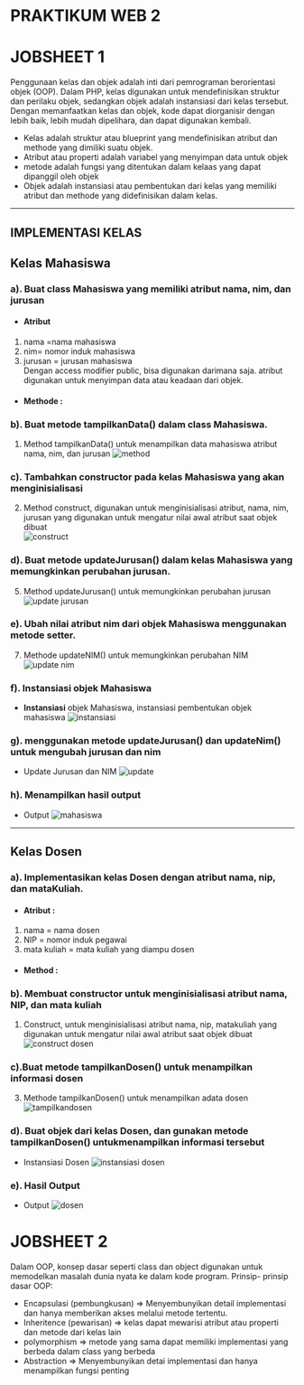 # PRAKTIKUM WEB 2
# JOBSHEET 1
Penggunaan kelas dan objek adalah inti dari pemrograman berorientasi objek
(OOP). Dalam PHP, kelas digunakan untuk mendefinisikan struktur dan perilaku objek,
sedangkan objek adalah instansiasi dari kelas tersebut. Dengan memanfaatkan kelas
dan objek, kode dapat diorganisir dengan lebih baik, lebih mudah dipelihara, dan dapat
digunakan kembali.<br>

- Kelas adalah struktur atau blueprint yang mendefinisikan atribut dan methode yang dimiliki suatu objek.
- Atribut atau properti adalah variabel yang menyimpan data untuk objek
- metode adalah fungsi yang ditentukan dalam kelaas yang dapat dipanggil oleh objek
- Objek adalah instansiasi atau pembentukan dari kelas yang memiliki atribut dan methode yang didefinisikan dalam kelas.
<hr>
<h2>IMPLEMENTASI KELAS</h2>

## Kelas Mahasiswa

### a). Buat class Mahasiswa yang memiliki atribut nama, nim, dan jurusan
- <h4>Atribut</h4> 
1. nama =nama mahasiswa
2. nim= nomor induk mahasiswa
3. jurusan = jurusan mahasiswa<br>
Dengan access modifier public, bisa digunakan darimana saja. atribut digunakan untuk menyimpan data atau keadaan dari objek.

- <h4>Methode :</h4> 
### b). Buat metode tampilkanData() dalam class Mahasiswa.
1. Method tampilkanData() untuk menampilkan data mahasiswa atribut nama, nim, dan jurusan
 ![method](https://github.com/user-attachments/assets/248e23a9-fb8b-48ad-94d2-a70ef9aea020)
### c). Tambahkan constructor pada kelas Mahasiswa yang akan menginisialisasi
2. Method construct, digunakan untuk menginisialisasi atribut, nama, nim, jurusan yang digunakan untuk mengatur nilai awal atribut saat objek dibuat<br>
   ![construct](https://github.com/user-attachments/assets/fc65f63b-848a-4f02-8194-229573ebbcbe)
### d). Buat metode updateJurusan() dalam kelas Mahasiswa yang memungkinkan perubahan jurusan.
5. Method updateJurusan() untuk memungkinkan perubahan jurusan
   ![update jurusan](https://github.com/user-attachments/assets/56045d39-7905-4a3b-bd46-55335313f3a5)
### e). Ubah nilai atribut nim dari objek Mahasiswa menggunakan metode setter.
7. Methode updateNIM() untuk memungkinkan perubahan NIM
   ![update nim](https://github.com/user-attachments/assets/861a2f8a-5217-467b-8854-1eec47011231)
### f). Instansiasi objek Mahasiswa
- <b>Instansiasi</b> objek Mahasiswa, instansiasi pembentukan objek mahasiswa
   ![instansiasi](https://github.com/user-attachments/assets/0e4f0870-3476-420c-b75d-3ea4b52225a5)
### g). menggunakan metode updateJurusan() dan updateNim() untuk mengubah jurusan dan nim
- Update Jurusan dan NIM
  ![update](https://github.com/user-attachments/assets/488957b4-4a83-4fde-a247-10d94d748b79)
### h). Menampilkan hasil output
- Output
  ![mahasiswa](https://github.com/user-attachments/assets/0f80c30b-afac-44e1-bebc-e207940519c1)

<hr>

  ## Kelas Dosen

 ### a). Implementasikan kelas Dosen dengan atribut nama, nip, dan mataKuliah.
  - <h4>Atribut :</h4>
  1. nama = nama dosen
  2. NIP = nomor induk pegawai
  3. mata kuliah = mata kuliah yang diampu dosen

  - <h4>Method :</h4>
### b). Membuat constructor untuk menginisialisasi atribut nama, NIP, dan mata kuliah
  1. Construct, untuk menginisialisasi atribut nama, nip, matakuliah yang digunakan untuk mengatur nilai awal atribut saat objek dibuat<br>
     ![construct dosen](https://github.com/user-attachments/assets/2e8f1b54-732a-4145-937c-ccfdb1865940)
### c).Buat metode tampilkanDosen() untuk menampilkan informasi dosen
  3. Methode tampilkanDosen() untuk menampilkan adata dosen
     ![tampilkandosen](https://github.com/user-attachments/assets/53cbdc5b-512c-45bd-aadc-9c29eacb9420)
### d). Buat objek dari kelas Dosen, dan gunakan metode tampilkanDosen() untukmenampilkan informasi tersebut
  - Instansiasi Dosen
  ![instansiasi dosen](https://github.com/user-attachments/assets/245a07ac-5abc-4b6a-a841-ef340648441d)
### e). Hasil Output
- Output
  ![dosen](https://github.com/user-attachments/assets/ccfcc912-6f3b-4c71-ae26-5ee1303abadd)


# JOBSHEET 2
Dalam OOP, konsep dasar seperti class dan object
digunakan untuk memodelkan masalah dunia nyata ke dalam kode program. Prinsip- prinsip dasar OOP:

- Encapsulasi (pembungkusan)  => Menyembunyikan detail implementasi dan hanya memberikan akses melalui metode tertentu.
- Inheritence (pewarisan) => kelas dapat mewarisi atribut atau properti dan metode dari kelas lain
- polymorphism => metode yang sama dapat memiliki implementasi yang berbeda dalam class yang berbeda
- Abstraction => Menyembunyikan detai implementasi dan hanya menampilkan fungsi penting







